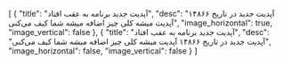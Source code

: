 [
  {
    "title": "آپدیت جدید برنامه به عقب افتاد",
    "desc": "آپدیت جدید در تاریخ ۱۴۸۶۶ آپدیت میشه کلی چیز اضافه میشه شما کیف می‌کنی",
    "image_horizontal": true,
    "image_vertical": false
  },
  {
    "title": "آپدیت جدید برنامه به عقب افتاد",
    "desc": "آپدیت جدید در تاریخ ۱۴۸۶۶ آپدیت میشه کلی چیز اضافه میشه شما کیف می‌کنی",
    "image_horizontal": false,
    "image_vertical": false
  }
]
